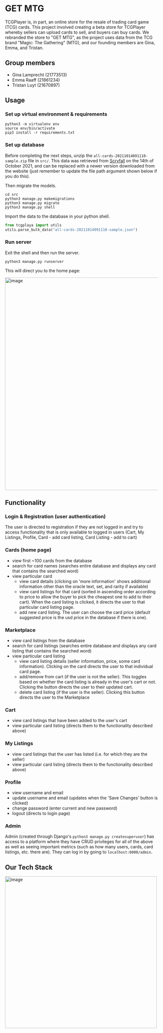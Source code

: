 # GET MTG
TCGPlayer is, in part, an online store for the resale of trading card game (TCG) cards. This project involved creating a beta store for TCGPlayer whereby sellers can upload cards to sell, and buyers can buy cards. We rebranded the store to "GET MTG", as the project uses data from the TCG brand "Magic: The Gathering" (MTG), and our founding members are Gina, Emma, and Tristan.

## Group members
* Gina Lamprecht (21773513)
* Emma Raaff (21861234)
* Tristan Luyt (21670897)
## Usage
### Set up virtual environment & requirements

```
python3 -m virtualenv env
source env/bin/activate
pip3 install -r requirements.txt
```

### Set up database
Before completing the next steps, unzip the `all-cards-20211014091110-sample.zip` file in `src/`. This data was retrieved from [Scryfall](https://scryfall.com/docs/api/bulk-data) on the 14th of October 2021, and can be replaced with a newer version downloaded from the website (just remember to update the file path argument shown below if you do this).

Then migrate the models.
```
cd src
python3 manage.py makemigrations
python3 manage.py migrate
python3 manage.py shell
```
Import the data to the database in your python shell.
```python
from tcgplaya import utils
utils.parse_bulk_data("all-cards-20211014091110-sample.json")
```

### Run server
Exit the shell and then run the server.

```
python3 manage.py runserver
```

This will direct you to the home page:

<img width="700" alt="image" src="https://user-images.githubusercontent.com/48590328/138441848-1113bfb4-df47-4c94-8531-1c53552f1bf4.png">

## Functionality

### Login & Registration (user authentication)
The user is directed to registration if they are not logged in and try to access functionality that is only available to logged in users (Cart, My Listings, Profile, Card - add card listing, Card Listing - add to cart)

### Cards (home page)
* view first ~100 cards from the database
* search for card names (searches entire database and displays any card that contains the searched word)
* view particular card
  - view card details (clicking on 'more information' shows additional information other than the oracle text, set, and rarity if available)
  - view card listings for that card (sorted in ascending order according to price to allow the buyer to pick the cheapest one to add to their cart). When the card listing is clicked, it directs the user to that particular card listing page.
  - add new card listing. The user can choose the card price (default suggested price is the usd price in the database if there is one).
   
### Marketplace
* view card listings from the database
* search for card listings (searches entire database and displays any card listing that contains the searched word)
* view particular card listing
  - view card listing details (seller information, price, some card information). Clicking on the card directs the user to that individual card page.
  - add/remove from cart (if the user is not the seller). This toggles based on whether the card listing is already in the user's cart or not. Clicking the button directs the user to their updated cart.
  - delete card listing (if the user is the seller). Clicking this button directs the user to the Marketplace
     
### Cart
* view card listings that have been added to the user's cart
* view particular card listing (directs them to the functionality described above)

### My Listings
* view card listings that the user has listed (i.e. for which they are the seller)
* view particular card listing (directs them to the functionality described above)
 
### Profile
* view username and email
* update username and email (updates when the 'Save Changes' button is clicked)
* change password (enter current and new password)
* logout (directs to login page)
 
### Admin
Admin (created through Django's `python3 manage.py createsuperuser`) has access to a platform where they have CRUD privileges for all of the above as well as seeing important metrics (such as how many users, cards, card listings, etc. there are). They can log in by going to `localhost:8000/admin`.

## Our Tech Stack

<img width="500" alt="image" src="https://user-images.githubusercontent.com/48590328/138437524-69e3e7d2-3e40-4457-a78c-7f9e965d843d.png">
